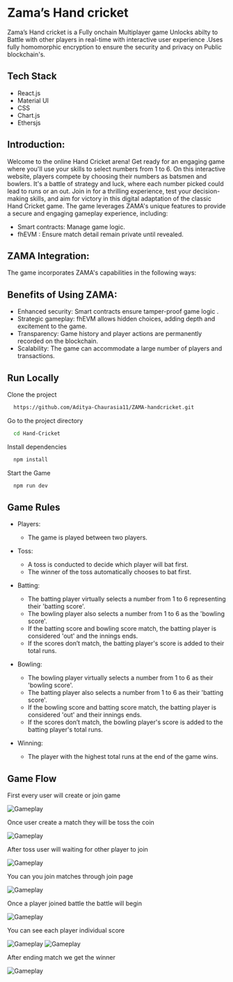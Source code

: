 # Zama’s Hand cricket
Zama’s Hand cricket is a Fully onchain Multiplayer game Unlocks abilty to Battle with other players in real-time with interactive user experience .Uses fully homomorphic encryption to ensure the security and privacy on Public blockchain's.

## Tech Stack
- React.js
- Material UI
- CSS
- Chart.js
- Ethersjs

## Introduction:

Welcome to the online Hand Cricket arena! Get ready for an engaging game where you'll use your skills to select numbers from 1 to 6. On this interactive website, players compete by choosing their numbers as batsmen and bowlers. It's a battle of strategy and luck, where each number picked could lead to runs or an out. Join in for a thrilling experience, test your decision-making skills, and aim for victory in this digital adaptation of the classic Hand Cricket game. The game leverages ZAMA's unique features to provide a secure and engaging gameplay experience, including:

- Smart contracts: Manage game logic.
- fhEVM : Ensure match detail remain private until revealed.


## ZAMA Integration:

The game incorporates ZAMA's capabilities in the following ways:




## Benefits of Using ZAMA:

- Enhanced security: Smart contracts ensure tamper-proof game logic .
- Strategic gameplay: fhEVM allows hidden choices, adding depth and excitement to the game.
- Transparency: Game history and player actions are permanently recorded on the blockchain.
- Scalability: The game can accommodate a large number of players and transactions.




## Run Locally

Clone the project

```bash
  https://github.com/Aditya-Chaurasia11/ZAMA-handcricket.git
```

Go to the project directory

```bash
  cd Hand-Cricket
```

Install dependencies

```bash
  npm install
```

Start the Game

```bash
  npm run dev
```

## Game Rules
- Players:
   - The game is played between two players.

- Toss:
   - A toss is conducted to decide which player will bat first.
   - The winner of the toss automatically chooses to bat first.
- Batting:
   - The batting player virtually selects a number from 1 to 6 representing their 'batting score'.
   - The bowling player also selects a number from 1 to 6 as the 'bowling score'.
   - If the batting score and bowling score match, the batting player is considered 'out' and the innings ends.
   - If the scores don’t match, the batting player's score is added to their total runs.
- Bowling:
   - The bowling player virtually selects a number from 1 to 6 as their 'bowling score'.
   - The batting player also selects a number from 1 to 6 as their 'batting score'.
   - If the bowling score and batting score match, the batting player is considered 'out' and their innings ends.
   - If the scores don’t match, the bowling player's score is added to the batting player's total runs.
- Winning:
   - The player with the highest total runs at the end of the game wins.
 
## Game Flow


 First every user will create or join game

![Gameplay](https://i.ibb.co/XFVt4Q8/one.jpg)

 Once user create a match they will be toss the coin
 
![Gameplay](https://i.ibb.co/m80tJM7/two.jpg)

 After toss user will waiting for other player to join
 
![Gameplay](https://i.ibb.co/tzmtkC3/three.jpg)

  You can you join matches through join page

![Gameplay](https://i.ibb.co/4J2KSfF/nine.jpg)
  


  Once a player joined battle the battle will begin
  
![Gameplay](https://i.ibb.co/J3pTnsh/five.jpg)

  You can see each player individual score
  
  ![Gameplay](https://i.ibb.co/FKbKy7g/six.jpg)
  ![Gameplay](https://i.ibb.co/Gn6Th1r/seven.jpg)
  
  
  After ending match we get the winner
  
![Gameplay](https://i.ibb.co/L95XpC3/eight.jpg)


  

